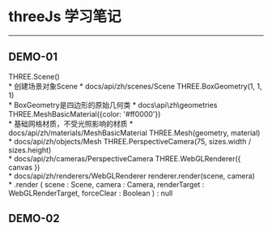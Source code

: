 # threeJs 学习笔记

<hr>

## DEMO-01
  THREE.Scene()  
    * 创建场景对象Scene
    * docs/api/zh/scenes/Scene
  THREE.BoxGeometry(1, 1, 1)  
    * BoxGeometry是四边形的原始几何类
    * docs\api\zh\geometries
  THREE.MeshBasicMaterial({color: '#ff0000'})  
    * 基础网格材质，不受光照影响的材质
    * docs/api/zh/materials/MeshBasicMaterial
  THREE.Mesh(geometry, material)  
    * docs/api/zh/objects/Mesh
  THREE.PerspectiveCamera(75, sizes.width / sizes.height)  
    * docs/api/zh/cameras/PerspectiveCamera
  THREE.WebGLRenderer({ canvas })  
    * docs/api/zh/renderers/WebGLRenderer
  renderer.render(scene, camera)  
    * .render ( scene : Scene, camera : Camera, renderTarget : WebGLRenderTarget, forceClear : Boolean ) : null
## DEMO-02
  


